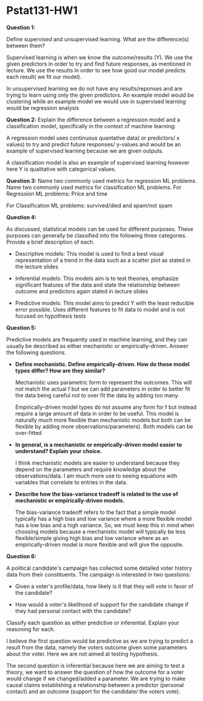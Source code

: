 # Pstat131-HW1

**Question 1:**

Define supervised and unsupervised learning. What are the difference(s) between them?

Supervised learning is when we know the outcome/results (Y). We use the given predictors in order to try and find future responses, as mentioned in lecture. We use the results in order to see how good our model predicts each result( we fit our model).

In unsupervised learning we do not have any results/reponses and are trying to learn using only the given predictors. An example model would be clustering while an example model we would use in supervised learning would be regression analysis

**Question 2:**
Explain the difference between a regression model and a classification model, specifically in the context of machine learning:

A regression model uses continuous quantative data( or predictors/ x values) to try and predict future responses/ y-values and would be an example of supervised learning because we are given outputs.

A classification model is also an example of supervised learning however here Y is qualitative with categorical values.

**Question 3:**
Name two commonly used metrics for regression ML problems. Name two commonly used metrics for classification ML problems.
For Regression ML problems: Price and time

For Classification ML problems: survived/died and spam/not spam

**Question 4:**

As discussed, statistical models can be used for different purposes. These purposes can generally be classified into the following three categories. Provide a brief description of each.

-   Descriptive models: This model is used to find a best visual representation of a trend in the data such as a scatter plot as stated in the lecture slides

-   Inferential models: This models aim is to test theories, emphasize significant features of the data and state the relationship between outcome and predictors again stated in lecture slides

-   Predictive models: This model aims to predict Y with the least reducible error possible. Uses different features to fit data to model and is not focused on hypothesis tests

**Question 5:**

Predictive models are frequently used in machine learning, and they can usually be described as either mechanistic or empirically-driven. Answer the following questions.

-   **Define mechanistic. Define empirically-driven. How do these model types differ? How are they similar?**

    Mechanistic uses parametric form to represent the outcomes. This will not match the actual f but we can add parameters in order to better fit the data being careful not to over fit the data by adding too many.

    Empirically-driven model types do not assume any form for f but instead require a large amount of data in order to be useful. This model is naturally much more flexible than mechanistic models but both can be flexible by adding more observations/parameters). Both models can be over-fitted

-   **In general, is a mechanistic or empirically-driven model easier to understand? Explain your choice.**

    I think mechanistic models are easier to understand because they depend on the parameters and require knowledge about the observations/data. I am much more use to seeing equations with variables that correlate to entries in the data.

-   **Describe how the bias-variance tradeoff is related to the use of mechanistic or empirically-driven models.**

    The bias-variance tradeoff refers to the fact that a simple model typically has a high bias and low variance where a more flexible model has a low bias and a high variance. So, we must keep this in mind when choosing models because a mechanistic model will typically be less flexible/simple giving high bias and low variance where as an empirically-driven model is more flexible and will give the opposite.

**Question 6:**

A political candidate's campaign has collected some detailed voter history data from their constituents. The campaign is interested in two questions:

-   Given a voter's profile/data, how likely is it that they will vote in favor of the candidate?

-   How would a voter's likelihood of support for the candidate change if they had personal contact with the candidate?

Classify each question as either predictive or inferential. Explain your reasoning for each.

I believe the first question would be predictive as we are trying to predict a result from the data, namely the voters outcome given some parameters about the voter. Here we are not aimed at testing hypothesis.

The second question is inferential because here we are aiming to test a theory, we want to answer the question of how the outcome for a voter would change if we changed/added a parameter. We are trying to make causal claims establishing a relationship between a predictor (personal contact) and an outcome (support for the candidate/ the voters vote).
